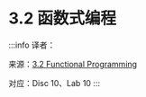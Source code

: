 # 3.2 函数式编程

:::info
译者：

来源：[3.2 Functional Programming](http://composingprograms.com/pages/32-functional-programming.html)

对应：Disc 10、Lab 10
:::



